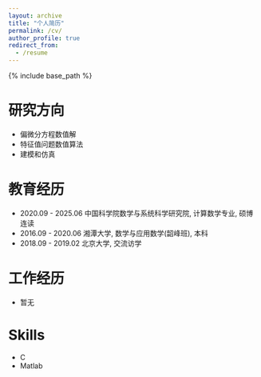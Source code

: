 ```yaml
---
layout: archive
title: "个人简历"
permalink: /cv/
author_profile: true
redirect_from:
  - /resume
---
```


{% include base_path %}
  
研究方向
======
* 偏微分方程数值解
* 特征值问题数值算法
* 建模和仿真

教育经历
======
* 2020.09 - 2025.06 中国科学院数学与系统科学研究院, 计算数学专业, 硕博连读
* 2016.09 - 2020.06 湘潭大学, 数学与应用数学(韶峰班), 本科
* 2018.09 - 2019.02 北京大学, 交流访学

工作经历
======
* 暂无

  
Skills
======
* C
* Matlab


